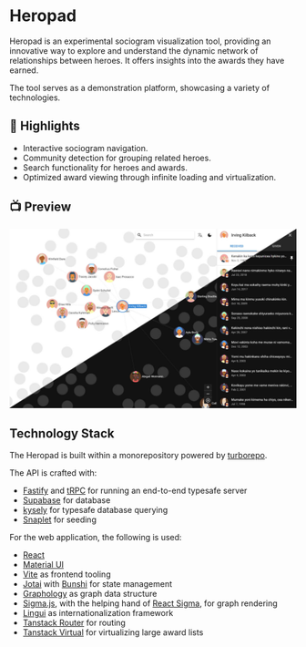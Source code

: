 # Heropad

Heropad is an experimental sociogram visualization tool, providing an innovative way to explore and understand the dynamic network of relationships between heroes. It offers insights into the awards they have earned.

The tool serves as a demonstration platform, showcasing a variety of technologies.

## 🚀 Highlights

- Interactive sociogram navigation.
- Community detection for grouping related heroes.
- Search functionality for heroes and awards.
- Optimized award viewing through infinite loading and virtualization.

## 📺 Preview

![Alt text](./docs/images/screenshot.jpg?raw=true 'Title')

## Technology Stack

The Heropad is built within a monorepository powered by [turborepo](https://turbo.build/repo).

The API is crafted with:

- [Fastify](https://fastify.dev) and [tRPC](https://trpc.io) for running an end-to-end typesafe server
- [Supabase](https://supabase.com) for database
- [kysely](https://kysely.dev) for typesafe database querying
- [Snaplet](https://www.snaplet.dev) for seeding

For the web application, the following is used:

- [React](https://react.dev)
- [Material UI](https://mui.com)
- [Vite](https://vitejs.dev) as frontend tooling
- [Jotai](https://jotai.org) with [Bunshi](https://www.bunshi.org/) for state management
- [Graphology](https://graphology.github.io) as graph data structure
- [Sigma.js](https://www.sigmajs.org), with the helping hand of [React Sigma](https://sim51.github.io/react-sigma), for graph rendering
- [Lingui](https://lingui.dev) as internationalization framework
- [Tanstack Router](https://tanstack.com/router) for routing
- [Tanstack Virtual](https://tanstack.com/virtual) for virtualizing large award lists
